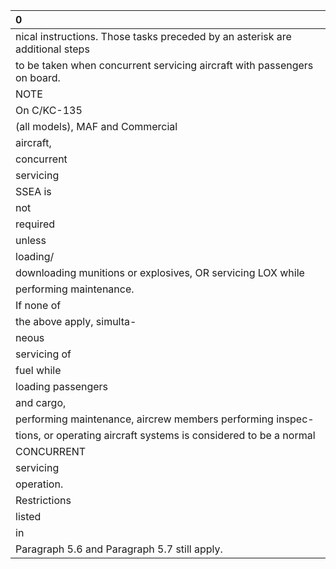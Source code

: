 | 0                                                                            |
|:-----------------------------------------------------------------------------|
| nical instructions. Those tasks preceded by an asterisk are additional steps |
| to be taken when concurrent servicing aircraft with passengers on board.     |
| NOTE                                                                         |
| On C/KC-135                                                                  |
| (all models), MAF and Commercial                                             |
| aircraft,                                                                    |
| concurrent                                                                   |
| servicing                                                                    |
| SSEA is                                                                      |
| not                                                                          |
| required                                                                     |
| unless                                                                       |
| loading/                                                                     |
| downloading munitions or explosives, OR servicing LOX while                  |
| performing maintenance.                                                      |
| If none of                                                                   |
| the above apply, simulta-                                                    |
| neous                                                                        |
| servicing of                                                                 |
| fuel while                                                                   |
| loading passengers                                                           |
| and cargo,                                                                   |
| performing maintenance, aircrew members performing inspec-                   |
| tions, or operating aircraft systems is considered to be a normal            |
| CONCURRENT                                                                   |
| servicing                                                                    |
| operation.                                                                   |
| Restrictions                                                                 |
| listed                                                                       |
| in                                                                           |
| Paragraph 5.6 and Paragraph 5.7 still apply.                                 |